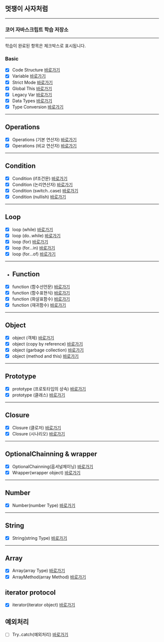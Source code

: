 ## 멋쟁이 사자처럼

---

### 코어 자바스크립트 학습 저장소

---

학습이 완료된 항목은 체크박스로 표시됩니다.

### Basic

- [x] Code Structure [바로가기](https://github.com/heydoopal/core-js/blob/01.core/client/chapter/core/01.codeStructure.js)
- [x] Variable [바로가기](https://github.com/heydoopal/core-js/blob/01.core/client/chapter/core/02.variables.js)
- [x] Strict Mode [바로가기](https://github.com/heydoopal/core-js/blob/01.core/client/chapter/core/03.strictMode.js)
- [x] Global This [바로가기](https://github.com/heydoopal/core-js/blob/01.core/client/chapter/core/04.globalThis.js)
- [x] Legacy Var [바로가기](https://github.com/heydoopal/core-js/blob/01.core/client/chapter/core/05.legacyVar.js)
- [x] Data Types [바로가기](https://github.com/heydoopal/core-js/blob/01.core/client/chapter/core/06.dataTypes.js)
- [x] Type Conversion [바로가기](https://github.com/heydoopal/core-js/blob/01.core/client/chapter/core/07.typeConversion.js)

---

## Operations

- [x] Operations (기본 연산자) [바로가기](https://github.com/heydoopal/core-js/blob/01.core/client/chapter/core/08-1.operation.js)
- [x] Operations (비교 연산자) [바로가기](https://github.com/heydoopal/core-js/blob/01.core/client/chapter/core/08-2.operation.js)

---

## Condition

- [x] Condition (if조건문) [바로가기](https://github.com/heydoopal/core-js/blob/01.core/client/chapter/core/09-1.conditions.js)
- [x] Condition (논리연산자) [바로가기](https://github.com/heydoopal/core-js/blob/01.core/client/chapter/core/09-2.conditions.js)
- [x] Condition (switch..case) [바로가기](https://github.com/heydoopal/core-js/blob/01.core/client/chapter/core/09-3.conditions.js)
- [x] Condition (nullish) [바로가기](https://github.com/heydoopal/core-js/blob/01.core/client/chapter/core/09-4.conditions.js)

---

## Loop

- [x] loop (while) [바로가기](https://github.com/heydoopal/core-js/blob/01.core/client/chapter/core/10-1.loop.js)
- [x] loop (do..while) [바로가기](https://github.com/heydoopal/core-js/blob/01.core/client/chapter/core/10-2.loop.js)
- [x] loop (for) [바로가기](https://github.com/heydoopal/core-js/blob/01.core/client/chapter/core/10-3.loop.js)
- [x] loop (for...in) [바로가기](https://github.com/heydoopal/core-js/blob/01.core/client/chapter/core/10-4.loop.js)
- [x] loop (for...of) [바로가기](https://github.com/heydoopal/core-js/blob/01.core/client/chapter/core/10-5.loop.js)

---

- ## Function
- [x] function (함수선언문) [바로가기](https://github.com/heydoopal/core-js/blob/01.core/client/chapter/core/11-1.function.js)
- [x] function (함수표현식) [바로가기](https://github.com/heydoopal/core-js/blob/01.core/client/chapter/core/11-2.function.js)
- [x] function (화살표함수) [바로가기](https://github.com/heydoopal/core-js/blob/01.core/client/chapter/core/11-3.function.js)
- [x] function (재귀함수) [바로가기](https://github.com/heydoopal/core-js/blob/01.core/client/chapter/core/11-4.function.js)

---

## Object

- [x] object (객체) [바로가기](https://github.com/heydoopal/core-js/blob/01.core/client/chapter/core/12-1.object.js)
- [x] object (copy by reference) [바로가기](https://github.com/heydoopal/core-js/blob/01.core/client/chapter/core/12-2.object.js)
- [x] object (garbage collection) [바로가기](https://github.com/heydoopal/core-js/blob/01.core/client/chapter/core/12-3.object.js)
- [x] object (method and this) [바로가기](https://github.com/heydoopal/core-js/blob/01.core/client/chapter/core/12-4.object.js)

---

## Prototype

- [x] prototype (프로토타입의 상속) [바로가기](https://github.com/heydoopal/core-js/blob/01.core/client/chapter/core/13.prototype.js)
- [x] prototype (클래스) [바로가기](https://github.com/heydoopal/core-js/blob/01.core/client/chapter/core/13.classes.js)

---

## Closure

- [x] Closure (클로저) [바로가기](https://github.com/heydoopal/core-js/blob/01.core/client/chapter/core/14-1.closure.js)
- [x] Closure (시나리오) [바로가기](https://github.com/heydoopal/core-js/blob/01.core/client/chapter/core/14-2.closure.js)

---

## OptionalChainning & wrapper

- [x] OptionalChainning(옵셔널체이닝) [바로가기](https://github.com/heydoopal/core-js/blob/01.core/client/chapter/core/15.Optional.js)
- [x] Wrapper(wrapper object) [바로가기](https://github.com/heydoopal/core-js/blob/01.core/client/chapter/core/16.wrapper.js)

---

## Number

- [x] Number(number Type) [바로가기](https://github.com/heydoopal/core-js/blob/01.core/client/chapter/core/17.number.js)

---

## String

- [x] String(string Type) [바로가기](https://github.com/heydoopal/core-js/blob/01.core/client/chapter/core/18.string.js)

---

## Array

- [x] Array(array Type) [바로가기](https://github.com/heydoopal/core-js/blob/01.core/client/chapter/core/19.array.js)
- [x] ArrayMethod(array Method) [바로가기](https://github.com/heydoopal/core-js/blob/01.core/client/chapter/core/20.arrayMethod.js)

## iterator protocol

- [x] iterator(iterator object) [바로가기](https://github.com/heydoopal/core-js/blob/01.core/client/chapter/core/21.iterator.js)

## 예외처리

- [ ] Try..catch(예외처리) [바로가기](https://github.com/heydoopal/core-js/blob/01.core/client/chapter/core/22.tryCatch.js)
